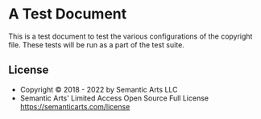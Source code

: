 # A Test Document

This is a test document to test the various configurations of the copyright file. These tests will be run as a part of the test suite.
## License

- Copyright © 2018 - 2022 by Semantic Arts LLC
- Semantic Arts' Limited Access Open Source Full License https://semanticarts.com/license
